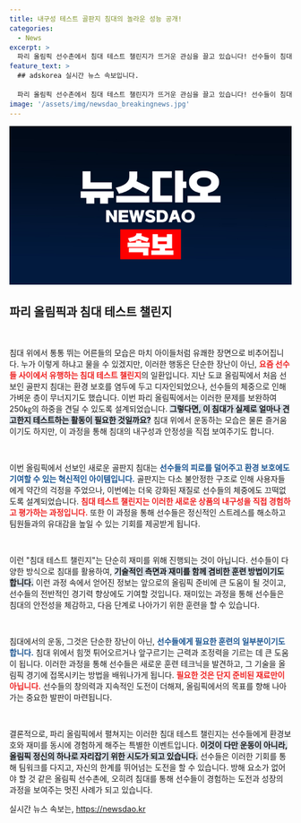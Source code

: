 ```yaml
---
title: 내구성 테스트 골판지 침대의 놀라운 성능 공개!
categories:
  - News
excerpt: >
  파리 올림픽 선수촌에서 침대 테스트 챌린지가 뜨거운 관심을 끌고 있습니다! 선수들이 침대 위에서 펼치는 색다른 훈련이 과연 어떤 의미를 지니고 있을까요? 지속 가능한 환경을 위한 혁신과 성능 개선의 뒷이야기를 지금 확인해보세요!
feature_text: >
  ## adskorea 실시간 뉴스 속보입니다.

  파리 올림픽 선수촌에서 침대 테스트 챌린지가 뜨거운 관심을 끌고 있습니다! 선수들이 침대 위에서 펼치는 색다른 훈련이 과연 어떤 의미를 지니고 있을까요? 지속 가능한 환경을 위한 혁신과 성능 개선의 뒷이야기를 지금 확인해보세요!
image: '/assets/img/newsdao_breakingnews.jpg'
---
```


<p><img src="/assets/img/newsdao_breakingnews.jpg" alt="adskorea 속보" /></p>

<h2 data-ke-size="size26">파리 올림픽과 침대 테스트 챌린지</h2>

<p data-ke-size="size16">&nbsp;</p>

<p>침대 위에서 통통 뛰는 어른들의 모습은 마치 아이들처럼 유쾌한 장면으로 비추어집니다. 누가 이렇게 하냐고 물을 수 있겠지만, 이러한 행동은 단순한 장난이 아닌, <b><span style="color: #ee2323;">요즘 선수들 사이에서 유행하는 침대 테스트 챌린지</span></b>의 일환입니다. 지난 도쿄 올림픽에서 처음 선보인 골판지 침대는 환경 보호를 염두에 두고 디자인되었으나, 선수들의 체중으로 인해 가벼운 층이 무너지기도 했습니다. 이번 파리 올림픽에서는 이러한 문제를 보완하여 250㎏의 하중을 견딜 수 있도록 설계되었습니다. <b><span style="background-color: #21538527;">그렇다면, 이 침대가 실제로 얼마나 견고한지 테스트하는 활동이 필요한 것일까요?</span></b>  침대 위에서 운동하는 모습은 물론 즐거움이기도 하지만, 이 과정을 통해 침대의 내구성과 안정성을 직접 보여주기도 합니다.</p>

<p data-ke-size="size16">&nbsp;</p>

<p>이번 올림픽에서 선보인 새로운 골판지 침대는 <b><span style="color: #1a5490;">선수들의 피로를 덜어주고 환경 보호에도 기여할 수 있는 혁신적인 아이템입니다.</span></b> 골판지는 다소 불안정한 구조로 인해 사용자들에게 약간의 걱정을 주었으나, 이번에는 더욱 강화된 재질로 선수들의 체중에도 끄떡없도록 설계되었습니다. <b><span style="color: #ee2323;">침대 테스트 챌린지는 이러한 새로운 상품의 내구성을 직접 경험하고 평가하는 과정입니다.</span></b> 또한 이 과정을 통해 선수들은 정신적인 스트레스를 해소하고 팀원들과의 유대감을 높일 수 있는 기회를 제공받게 됩니다.</p>

<p data-ke-size="size16">&nbsp;</p>

<p>이런 "침대 테스트 챌린지"는 단순히 재미를 위해 진행되는 것이 아닙니다. 선수들이 다양한 방식으로 침대를 활용하여, <b><span style="background-color: #21538527;">기술적인 측면과 재미를 함께 겸비한 훈련 방법이기도 합니다.</span></b> 이런 과정 속에서 얻어진 정보는 앞으로의 올림픽 준비에 큰 도움이 될 것이고, 선수들의 전반적인 경기력 향상에도 기여할 것입니다. 재미있는 과정을 통해 선수들은 침대의 안전성을 체감하고, 다음 단계로 나아가기 위한 훈련을 할 수 있습니다. </p>

<p data-ke-size="size16">&nbsp;</p>

<p>침대에서의 운동, 그것은 단순한 장난이 아닌, <b><span style="color: #1a5490;">선수들에게 필요한 훈련의 일부분이기도 합니다.</span></b> 침대 위에서 힘껏 튀어오르거나 앞구르기는 근력과 조정력을 기르는 데 큰 도움이 됩니다. 이러한 과정을 통해 선수들은 새로운 훈련 테크닉을 발견하고, 그 기술을 올림픽 경기에 접목시키는 방법을 배워나가게 됩니다. <b><span style="color: #ee2323;">필요한 것은 단지 준비된 재료만이 아닙니다.</span></b> 선수들의 창의력과 지속적인 도전이 더해져, 올림픽에서의 목표를 향해 나아가는 중요한 발판이 마련됩니다.</p>

<p data-ke-size="size16">&nbsp;</p>

<p>결론적으로, 파리 올림픽에서 펼쳐지는 이러한 침대 테스트 챌린지는 선수들에게 환경보호와 재미를 동시에 경험하게 해주는 특별한 이벤트입니다. <b><span style="background-color: #21538527;">이것이 다만 운동이 아니라, 올림픽 정신의 하나로 자리잡기 위한 시도가 되고 있습니다.</span></b> 선수들은 이러한 기회를 통해 팀워크를 다지고, 자신의 한계를 뛰어넘는 도전을 할 수 있습니다. 방해 요소가 없어야 할 것 같은 올림픽 선수촌에, 오히려 침대를 통해 선수들이 경험하는 도전과 성장의 과정을 보여주는 멋진 사례가 되고 있습니다.</p>
실시간 뉴스 속보는, <a href="https://newsdao.kr" rel="dofollow">https://newsdao.kr</a>


